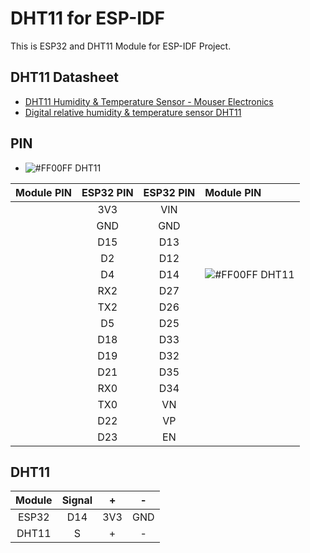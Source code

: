 # DHT11 for ESP-IDF

This is ESP32 and DHT11 Module for ESP-IDF Project.

## DHT11 Datasheet

* [DHT11 Humidity & Temperature Sensor - Mouser Electronics](https://www.mouser.com/datasheet/2/758/DHT11-Technical-Data-Sheet-Translated-Version-1143054.pdf)
* [Digital relative humidity & temperature sensor DHT11](https://www.electronicoscaldas.com/datasheet/DHT11_Aosong.pdf)

## PIN

* ![#FF00FF](https://via.placeholder.com/15/FF00FF/000000?text=+) DHT11

|Module PIN                                                              |ESP32 PIN|ESP32 PIN|Module PIN                                                           |
| ----------------------------------------------------------------------:|:-------:|:-------:|:------------------------------------------------------------------- |
|                                                                        |3V3      |VIN      |                                                                     |
|                                                                        |GND      |GND      |                                                                     |
|                                                                        |D15      |D13      |                                                                     |
|                                                                        |D2       |D12      |                                                                     |
|                                                                        |D4       |D14      |![#FF00FF](https://via.placeholder.com/15/FF00FF/000000?text=+) DHT11|
|                                                                        |RX2      |D27      |                                                                     |
|                                                                        |TX2      |D26      |                                                                     |
|                                                                        |D5       |D25      |                                                                     |
|                                                                        |D18      |D33      |                                                                     |
|                                                                        |D19      |D32      |                                                                     |
|                                                                        |D21      |D35      |                                                                     |
|                                                                        |RX0      |D34      |                                                                     |
|                                                                        |TX0      |VN       |                                                                     |
|                                                                        |D22      |VP       |                                                                     |
|                                                                        |D23      |EN       |                                                                     |

## DHT11

|Module|Signal|  +  |  -  |
|:----:|:----:|:---:|:---:|
|ESP32 |D14   |3V3  |GND  |
|DHT11 |S     |+    |-    |

